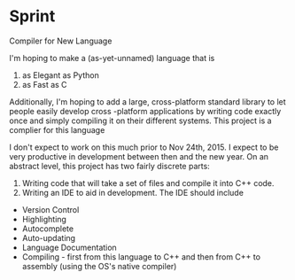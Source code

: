 # Sprint
Compiler for New Language

I'm hoping to make a (as-yet-unnamed) language that is
1. as Elegant as Python
2. as Fast as C

Additionally, I'm hoping to add a large, cross-platform standard library to let people easily develop cross
-platform applications by writing code exactly once and simply compiling it on their different systems. This project is a complier for this language

I don't expect to work on this much prior to Nov 24th, 2015. I expect to be very productive in development between then and the new year. On an abstract level, this project has two fairly discrete parts:

1. Writing code that will take a set of files and compile it into C++ code.
2. Writing an IDE to aid in development. The IDE should include
  - Version Control
  - Highlighting
  - Autocomplete
  - Auto-updating
  - Language Documentation
  - Compiling - first from this language to C++ and then from C++ to assembly (using the OS's native compiler)
